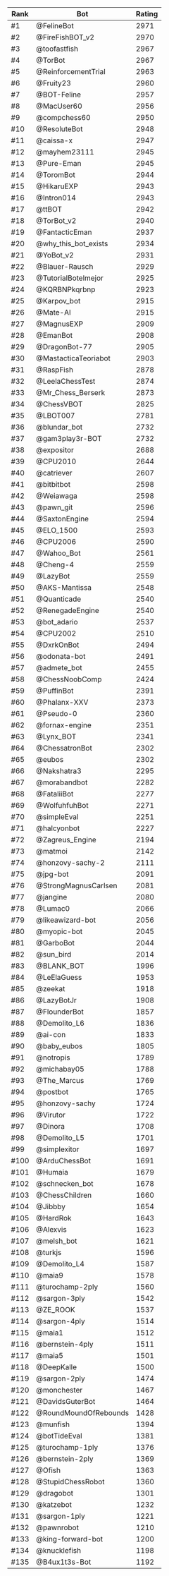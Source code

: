 Rank|Bot|Rating
---|---|---
#1|@FelineBot|2971
#2|@FireFishBOT_v2|2970
#3|@toofastfish|2967
#4|@TorBot|2967
#5|@ReinforcementTrial|2963
#6|@Fruity23|2960
#7|@BOT-Feline|2957
#8|@MacUser60|2956
#9|@compchess60|2950
#10|@ResoluteBot|2948
#11|@caissa-x|2947
#12|@mayhem23111|2945
#13|@Pure-Eman|2945
#14|@ToromBot|2944
#15|@HikaruEXP|2943
#16|@Intron014|2943
#17|@ttBOT|2942
#18|@TorBot_v2|2940
#19|@FantacticEman|2937
#20|@why_this_bot_exists|2934
#21|@YoBot_v2|2931
#22|@Blauer-Rausch|2929
#23|@TutorialBotelmejor|2925
#24|@KQRBNPkqrbnp|2923
#25|@Karpov_bot|2915
#26|@Mate-AI|2915
#27|@MagnusEXP|2909
#28|@EmanBot|2908
#29|@DragonBot-77|2905
#30|@MastacticaTeoriabot|2903
#31|@RaspFish|2878
#32|@LeelaChessTest|2874
#33|@Mr_Chess_Berserk|2873
#34|@ChessVBOT|2825
#35|@LBOT007|2781
#36|@blundar_bot|2732
#37|@gam3play3r-BOT|2732
#38|@expositor|2688
#39|@CPU2010|2644
#40|@catriever|2607
#41|@bitbitbot|2598
#42|@Weiawaga|2598
#43|@pawn_git|2596
#44|@SaxtonEngine|2594
#45|@ELO_1500|2593
#46|@CPU2006|2590
#47|@Wahoo_Bot|2561
#48|@Cheng-4|2559
#49|@LazyBot|2559
#50|@AKS-Mantissa|2548
#51|@Quanticade|2540
#52|@RenegadeEngine|2540
#53|@bot_adario|2537
#54|@CPU2002|2510
#55|@DxrkOnBot|2494
#56|@odonata-bot|2491
#57|@admete_bot|2455
#58|@ChessNoobComp|2424
#59|@PuffinBot|2391
#60|@Phalanx-XXV|2373
#61|@Pseudo-0|2360
#62|@fornax-engine|2351
#63|@Lynx_BOT|2341
#64|@ChessatronBot|2302
#65|@eubos|2302
#66|@Nakshatra3|2295
#67|@morabandbot|2282
#68|@FataliiBot|2277
#69|@WolfuhfuhBot|2271
#70|@simpleEval|2251
#71|@halcyonbot|2227
#72|@Zagreus_Engine|2194
#73|@matmoi|2142
#74|@honzovy-sachy-2|2111
#75|@jpg-bot|2091
#76|@StrongMagnusCarlsen|2081
#77|@jangine|2080
#78|@Lumac0|2066
#79|@likeawizard-bot|2056
#80|@myopic-bot|2045
#81|@GarboBot|2044
#82|@sun_bird|2014
#83|@BLANK_BOT|1996
#84|@LeElaGuess|1953
#85|@zeekat|1918
#86|@LazyBotJr|1908
#87|@FlounderBot|1857
#88|@Demolito_L6|1836
#89|@ai-con|1833
#90|@baby_eubos|1805
#91|@notropis|1789
#92|@michabay05|1788
#93|@The_Marcus|1769
#94|@postbot|1765
#95|@honzovy-sachy|1724
#96|@Virutor|1722
#97|@Dinora|1708
#98|@Demolito_L5|1701
#99|@simplexitor|1697
#100|@ArduChessBot|1691
#101|@Humaia|1679
#102|@schnecken_bot|1678
#103|@ChessChildren|1660
#104|@Jibbby|1654
#105|@HardRok|1643
#106|@Alexvis|1623
#107|@melsh_bot|1621
#108|@turkjs|1596
#109|@Demolito_L4|1587
#110|@maia9|1578
#111|@turochamp-2ply|1560
#112|@sargon-3ply|1542
#113|@ZE_ROOK|1537
#114|@sargon-4ply|1514
#115|@maia1|1512
#116|@bernstein-4ply|1511
#117|@maia5|1501
#118|@DeepKalle|1500
#119|@sargon-2ply|1474
#120|@monchester|1467
#121|@DavidsGuterBot|1464
#122|@RoundMoundOfRebounds|1428
#123|@munfish|1394
#124|@botTideEval|1381
#125|@turochamp-1ply|1376
#126|@bernstein-2ply|1369
#127|@Ofish|1363
#128|@StupidChessRobot|1360
#129|@dragobot|1301
#130|@katzebot|1232
#131|@sargon-1ply|1221
#132|@pawnrobot|1210
#133|@king-forward-bot|1200
#134|@knucklefish|1198
#135|@B4ux1t3s-Bot|1192
